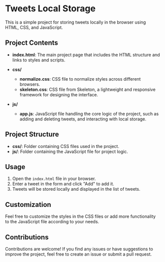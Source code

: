 # Tweets Local Storage

This is a simple project for storing tweets locally in the browser using HTML, CSS, and JavaScript.

## Project Contents

- **index.html**: The main project page that includes the HTML structure and links to styles and scripts.

- **css/**
  - **normalize.css**: CSS file to normalize styles across different browsers.
  - **skeleton.css**: CSS file from Skeleton, a lightweight and responsive framework for designing the interface.

- **js/**
  - **app.js**: JavaScript file handling the core logic of the project, such as adding and deleting tweets, and interacting with local storage.

## Project Structure

- **css/**: Folder containing CSS files used in the project.
- **js/**: Folder containing the JavaScript file for project logic.

## Usage

1. Open the `index.html` file in your browser.
2. Enter a tweet in the form and click "Add" to add it.
3. Tweets will be stored locally and displayed in the list of tweets.

## Customization

Feel free to customize the styles in the CSS files or add more functionality to the JavaScript file according to your needs.

## Contributions

Contributions are welcome! If you find any issues or have suggestions to improve the project, feel free to create an issue or submit a pull request.
